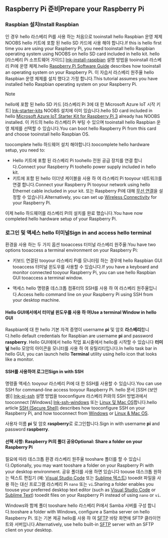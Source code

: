 ## <a name="prepare-your-raspberry-pi"></a><span data-ttu-id="cdebc-101">Raspberry Pi 준비</span><span class="sxs-lookup"><span data-stu-id="cdebc-101">Prepare your Raspberry Pi</span></span>

### <a name="install-raspbian"></a><span data-ttu-id="cdebc-102">Raspbian 설치</span><span class="sxs-lookup"><span data-stu-id="cdebc-102">Install Raspbian</span></span>

<span data-ttu-id="cdebc-103">인 경우 hello 라스베리 Pi를 사용 하는 처음으로 tooinstall hello Raspbian 운영 체제 NOOBS hello 키트에 포함 된 hello SD 카드에 사용 해야 합니다.</span><span class="sxs-lookup"><span data-stu-id="cdebc-103">If this is hello first time you are using your Raspberry Pi, you need tooinstall hello Raspbian operating system using NOOBS on hello SD card included in hello kit.</span></span> <span data-ttu-id="cdebc-104">hello [라스베리 Pi 소프트웨어 가이드] [ lnk-install-raspbian] 설명 방법을 tooinstall 라스베리 Pi에 운영 체제.</span><span class="sxs-lookup"><span data-stu-id="cdebc-104">hello [Raspberry Pi Software Guide][lnk-install-raspbian] describes how tooinstall an operating system on your Raspberry Pi.</span></span> <span data-ttu-id="cdebc-105">이 자습서 라스베리 원주율 hello Raspbian 운영 체제를 설치 했다고 가정 합니다.</span><span class="sxs-lookup"><span data-stu-id="cdebc-105">This tutorial assumes you have installed hello Raspbian operating system on your Raspberry Pi.</span></span>

> [!NOTE]
> <span data-ttu-id="cdebc-106">hello에 포함 된 hello SD 카드 [라스베리 Pi 3에 대 한 Microsoft Azure IoT 시작 키트] [ lnk-starter-kits] NOOBS 설치에 이미 있습니다.</span><span class="sxs-lookup"><span data-stu-id="cdebc-106">hello SD card included in hello [Microsoft Azure IoT Starter Kit for Raspberry Pi 3][lnk-starter-kits] already has NOOBS installed.</span></span> <span data-ttu-id="cdebc-107">이 카드의 hello 라스베리 Pi 부팅 수 있으며 tooinstall hello Raspbian 운영 체제를 선택할 수 있습니다.</span><span class="sxs-lookup"><span data-stu-id="cdebc-107">You can boot hello Raspberry Pi from this card and choose tooinstall hello Raspbian OS.</span></span>

<span data-ttu-id="cdebc-108">toocomplete hello 하드웨어 설치 해야합니다.</span><span class="sxs-lookup"><span data-stu-id="cdebc-108">toocomplete hello hardware setup, you need to:</span></span>

- <span data-ttu-id="cdebc-109">Hello 키트에 포함 된 라스베리 Pi toohello 전원 공급 장치를 연결 합니다.</span><span class="sxs-lookup"><span data-stu-id="cdebc-109">Connect your Raspberry Pi toohello power supply included in hello kit.</span></span>
- <span data-ttu-id="cdebc-110">키트에 포함 된 hello 이더넷 케이블을 사용 하 여 라스베리 Pi tooyour 네트워크를 연결 합니다.</span><span class="sxs-lookup"><span data-stu-id="cdebc-110">Connect your Raspberry Pi tooyour network using hello Ethernet cable included in your kit.</span></span> <span data-ttu-id="cdebc-111">또는 Raspberry Pi에 대해 [무선 연결][lnk-pi-wireless]을 설정할 수 있습니다.</span><span class="sxs-lookup"><span data-stu-id="cdebc-111">Alternatively, you can set up [Wireless Connectivity][lnk-pi-wireless] for your Raspberry Pi.</span></span>

<span data-ttu-id="cdebc-112">이제 hello 하드웨어를 라스베리 Pi의 설치를 완료 했습니다.</span><span class="sxs-lookup"><span data-stu-id="cdebc-112">You have now completed hello hardware setup of your Raspberry Pi.</span></span>

### <a name="sign-in-and-access-hello-terminal"></a><span data-ttu-id="cdebc-113">로그인 및 액세스 hello 터미널</span><span class="sxs-lookup"><span data-stu-id="cdebc-113">Sign in and access hello terminal</span></span>

<span data-ttu-id="cdebc-114">환경을 사용 하는 두 가지 옵션 tooaccess 터미널 라스베리 원주율:</span><span class="sxs-lookup"><span data-stu-id="cdebc-114">You have two options tooaccess a terminal environment on your Raspberry Pi:</span></span>

- <span data-ttu-id="cdebc-115">키보드 연결된 tooyour 라스베리 Pi를 모니터링 하는 경우에 hello Raspbian GUI tooaccess 터미널 윈도우를 사용할 수 있습니다.</span><span class="sxs-lookup"><span data-stu-id="cdebc-115">If you have a keyboard and monitor connected tooyour Raspberry Pi, you can use hello Raspbian GUI tooaccess a terminal window.</span></span>

- <span data-ttu-id="cdebc-116">액세스 hello 명령줄 데스크톱 컴퓨터의 SSH를 사용 하 여 라스베리 원주율입니다.</span><span class="sxs-lookup"><span data-stu-id="cdebc-116">Access hello command line on your Raspberry Pi using SSH from your desktop machine.</span></span>

#### <a name="use-a-terminal-window-in-hello-gui"></a><span data-ttu-id="cdebc-117">Hello GUI에서에서 터미널 윈도우를 사용 하 여</span><span class="sxs-lookup"><span data-stu-id="cdebc-117">Use a terminal Window in hello GUI</span></span>

<span data-ttu-id="cdebc-118">Raspbian에 대 한 hello 기본 자격 증명이 username **pi** 및 암호 **라스베리**합니다.</span><span class="sxs-lookup"><span data-stu-id="cdebc-118">hello default credentials for Raspbian are username **pi** and password **raspberry**.</span></span> <span data-ttu-id="cdebc-119">Hello GUI에에서 hello 작업 표시줄에서 hello를 시작할 수 있습니다 **터미널** hello 모양의 아이콘을 모니터를 사용 하 여 유틸리티입니다.</span><span class="sxs-lookup"><span data-stu-id="cdebc-119">In hello task bar in hello GUI, you can launch hello **Terminal** utility using hello icon that looks like a monitor.</span></span>

#### <a name="sign-in-with-ssh"></a><span data-ttu-id="cdebc-120">SSH를 사용하여 로그인</span><span class="sxs-lookup"><span data-stu-id="cdebc-120">Sign in with SSH</span></span>

<span data-ttu-id="cdebc-121">명령줄 액세스 tooyour 라스베리 Pi에 대 한 SSH를 사용할 수 있습니다.</span><span class="sxs-lookup"><span data-stu-id="cdebc-121">You can use SSH for command-line access tooyour Raspberry Pi.</span></span> <span data-ttu-id="cdebc-122">hello 문서 [SSH (보안 셸)] [ lnk-pi-ssh] 설명 방법을 tooconfigure 라스베리 Pi와의 SSH 방법과에서 tooconnect [Windows] [ lnk-ssh-windows] 또는 [Linux 및 Mac OS][lnk-ssh-linux]합니다.</span><span class="sxs-lookup"><span data-stu-id="cdebc-122">hello article [SSH (Secure Shell)][lnk-pi-ssh] describes how tooconfigure SSH on your Raspberry Pi, and how tooconnect from [Windows][lnk-ssh-windows] or [Linux & Mac OS][lnk-ssh-linux].</span></span>

<span data-ttu-id="cdebc-123">사용자 이름 **pi** 및 암호 **raspberry**로 로그인합니다.</span><span class="sxs-lookup"><span data-stu-id="cdebc-123">Sign in with username **pi** and password **raspberry**.</span></span>

#### <a name="optional-share-a-folder-on-your-raspberry-pi"></a><span data-ttu-id="cdebc-124">선택 사항: Raspberry Pi의 폴더 공유</span><span class="sxs-lookup"><span data-stu-id="cdebc-124">Optional: Share a folder on your Raspberry Pi</span></span>

<span data-ttu-id="cdebc-125">필요에 따라 데스크톱 환경 라스베리 원주율 tooshare 폴더를 할 수 있습니다.</span><span class="sxs-lookup"><span data-stu-id="cdebc-125">Optionally, you may want tooshare a folder on your Raspberry Pi with your desktop environment.</span></span> <span data-ttu-id="cdebc-126">공유 폴더를 사용 하면 있습니다 toouse 데스크톱 원하는 텍스트 편집기 (예: [Visual Studio Code](https://code.visualstudio.com/) 또는 [Sublime 텍스트](http://www.sublimetext.com/)) tooedit 파일을 사용 하는 대신 프로그램 라스베리 Pi `nano` 또는 `vi`.</span><span class="sxs-lookup"><span data-stu-id="cdebc-126">Sharing a folder enables you toouse your preferred desktop text editor (such as [Visual Studio Code](https://code.visualstudio.com/) or [Sublime Text](http://www.sublimetext.com/)) tooedit files on your Raspberry Pi instead of using `nano` or `vi`.</span></span>

<span data-ttu-id="cdebc-127">Windows와 함께 폴더 tooshare hello 라스베리 Pi에서 Samba 서버를 구성 합니다.</span><span class="sxs-lookup"><span data-stu-id="cdebc-127">tooshare a folder with Windows, configure a Samba server on hello Raspberry Pi.</span></span> <span data-ttu-id="cdebc-128">또는 기본 제공 hello를 사용 하 여 [SFTP](https://www.raspberrypi.org/documentation/remote-access/) 바탕 화면에 SFTP 클라이언트와 서버입니다.</span><span class="sxs-lookup"><span data-stu-id="cdebc-128">Alternatively, use hello built-in [SFTP](https://www.raspberrypi.org/documentation/remote-access/) server with an SFTP client on your desktop.</span></span>

[lnk-install-raspbian]: https://www.raspberrypi.org/learning/software-guide/quickstart/
[lnk-pi-wireless]: https://www.raspberrypi.org/documentation/configuration/wireless/README.md
[lnk-pi-ssh]: https://www.raspberrypi.org/documentation/remote-access/ssh/README.md
[lnk-ssh-windows]: https://www.raspberrypi.org/documentation/remote-access/ssh/windows.md
[lnk-ssh-linux]: https://www.raspberrypi.org/documentation/remote-access/ssh/unix.md
[lnk-starter-kits]: https://azure.microsoft.com/develop/iot/starter-kits/